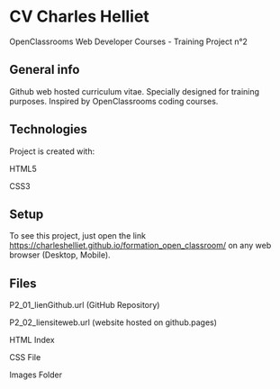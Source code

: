 # CV Charles Helliet

OpenClassrooms Web Developer Courses - Training Project n°2

## General info

Github web hosted curriculum vitae. Specially designed for training purposes. Inspired by OpenClassrooms coding courses.

## Technologies

Project is created with:

HTML5

CSS3

## Setup

To see this project, just open the link https://charleshelliet.github.io/formation_open_classroom/ on any web browser (Desktop, Mobile).

## Files

P2_01_lienGithub.url (GitHub Repository)

P2_02_liensiteweb.url (website hosted on github.pages)

HTML Index 

CSS File

Images Folder

